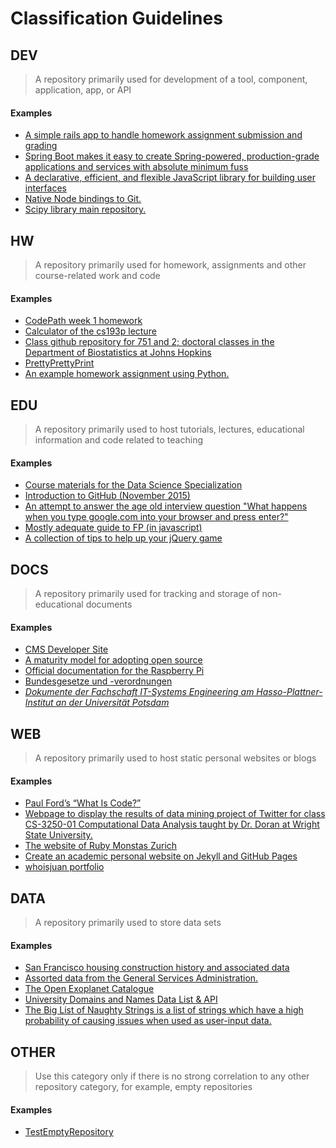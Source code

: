 # Classification Guidelines


## DEV
> A repository primarily used for development of a tool, component, application, app, or API

#### Examples
* [A simple rails app to handle homework assignment submission and grading](https://github.com/briantemple/homeworkr)
* [Spring Boot makes it easy to create Spring-powered, production-grade applications and services with absolute minimum fuss](https://github.com/spring-projects/spring-boot)
* [A declarative, efficient, and flexible JavaScript library for building user interfaces](https://github.com/facebook/react)
* [Native Node bindings to Git.](https://github.com/nodegit/nodegit)
* [Scipy library main repository.](https://github.com/scipy/scipy)


## HW
> A repository primarily used for homework, assignments and other course-related work and code

#### Examples
* [CodePath week 1 homework](https://github.com/spez/RottenTomatoes)
* [Calculator of the cs193p lecture](https://github.com/m2mtech/calculator-2015)
* [Class github repository for 751 and 2; doctoral classes in the Department of Biostatistics at Johns Hopkins ](https://github.com/bcaffo/751and2)
* [PrettyPrettyPrint](https://github.com/HPI-SWA-Teaching/SWT16-Project-08)
* [An example homework assignment using Python.](https://github.com/uwhpsc-2016/example-python-homework)


## EDU
> A repository primarily used to host tutorials, lectures, educational information and code related to teaching

#### Examples
* [ Course materials for the Data Science Specialization](https://github.com/DataScienceSpecialization/courses)
* [Introduction to GitHub (November 2015)](https://github.com/githubteacher/intro-november-2015)
* [An attempt to answer the age old interview question "What happens when you type google.com into your browser and press enter?"](https://github.com/alex/what-happens-when)
* [Mostly adequate guide to FP (in javascript)](https://github.com/MostlyAdequate/mostly-adequate-guide)
* [A collection of tips to help up your jQuery game](https://github.com/AllThingsSmitty/jquery-tips-everyone-should-know)


## DOCS
> A repository primarily used for tracking and storage of non-educational documents

#### Examples
* [CMS Developer Site](https://github.com/CMSgov/HealthCare.gov-Styleguide)
* [A maturity model for adopting open source](https://github.com/github/maturity-model)
* [Official documentation for the Raspberry Pi](https://github.com/raspberrypi/documentation)
* [Bundesgesetze und -verordnungen](https://github.com/bundestag/gesetze)
* [_Dokumente der Fachschaft IT-Systems Engineering am Hasso-Plattner-Institut an der Universität Potsdam_](https://github.com/fsr-itse/docs)

## WEB
> A repository primarily used to host static personal websites or blogs

#### Examples
* [Paul Ford’s “What Is Code?”](https://github.com/BloombergMedia/whatiscode)
* [Webpage to display the results of data mining project of Twitter for class CS-3250-01 Computational Data Analysis taught by Dr. Doran at Wright State University. ](https://github.com/JaceRobinson8/jacerobinson8.github.io)
* [The website of Ruby Monstas Zurich](https://github.com/rubymonstas-zurich/rubymonstas-zurich.github.io)
* [Create an academic personal website on Jekyll and GitHub Pages](https://github.com/ianli/elbowpatched-boilerplate)
* [whoisjuan portfolio](https://github.com/whoisjuan/whoisjuan.github.io)

## DATA
> A repository primarily used to store data sets

#### Examples
* [San Francisco housing construction history and associated data ](https://github.com/ericfischer/housing-inventory)
* [Assorted data from the General Services Administration.](https://github.com/GSA/data)
* [The Open Exoplanet Catalogue](https://github.com/OpenExoplanetCatalogue/open_exoplanet_catalogue)
* [University Domains and Names Data List & API](https://github.com/Hipo/university-domains-list)
* [The Big List of Naughty Strings is a list of strings which have a high probability of causing issues when used as user-input data. ](https://github.com/minimaxir/big-list-of-naughty-strings)

## OTHER
> Use this category only if there is no strong correlation to any other repository
category, for example, empty repositories

#### Examples
* [TestEmptyRepository](https://github.com/libgit2/TestEmptyRepository)
